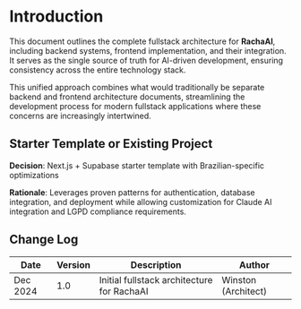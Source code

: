 # Introduction

This document outlines the complete fullstack architecture for **RachaAI**, including backend systems, frontend implementation, and their integration. It serves as the single source of truth for AI-driven development, ensuring consistency across the entire technology stack.

This unified approach combines what would traditionally be separate backend and frontend architecture documents, streamlining the development process for modern fullstack applications where these concerns are increasingly intertwined.

## Starter Template or Existing Project

**Decision**: Next.js + Supabase starter template with Brazilian-specific optimizations

**Rationale**: Leverages proven patterns for authentication, database integration, and deployment while allowing customization for Claude AI integration and LGPD compliance requirements.

## Change Log

| Date | Version | Description | Author |
|------|---------|-------------|---------|
| Dec 2024 | 1.0 | Initial fullstack architecture for RachaAI | Winston (Architect) | 